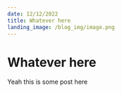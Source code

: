 ```yaml
---
date: 12/12/2022
title: Whatever here
landing_image: /blog_img/image.png
---
```


# Whatever here

Yeah this is some post here
